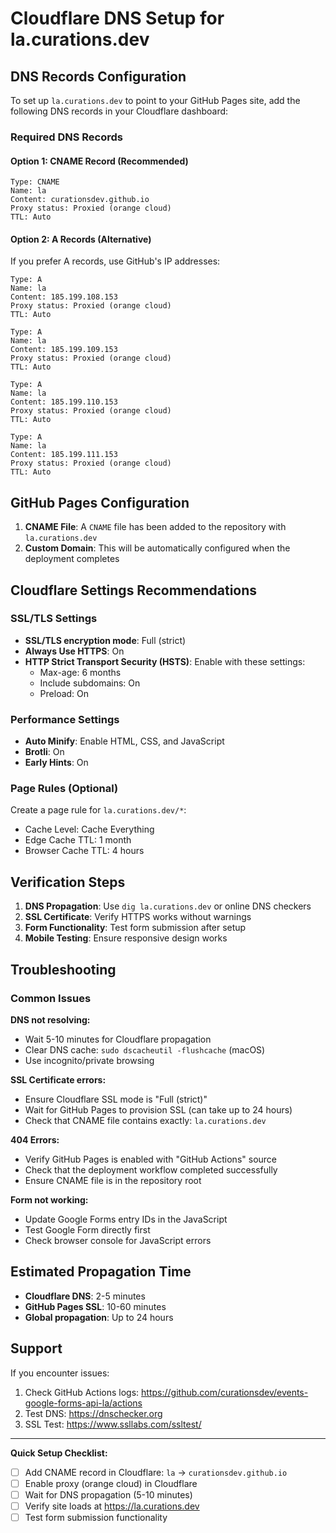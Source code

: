 # Cloudflare DNS Setup for la.curations.dev

## DNS Records Configuration

To set up `la.curations.dev` to point to your GitHub Pages site, add the following DNS records in your Cloudflare dashboard:

### Required DNS Records

#### Option 1: CNAME Record (Recommended)
```
Type: CNAME
Name: la
Content: curationsdev.github.io
Proxy status: Proxied (orange cloud)
TTL: Auto
```

#### Option 2: A Records (Alternative)
If you prefer A records, use GitHub's IP addresses:
```
Type: A
Name: la
Content: 185.199.108.153
Proxy status: Proxied (orange cloud)
TTL: Auto

Type: A
Name: la
Content: 185.199.109.153
Proxy status: Proxied (orange cloud)
TTL: Auto

Type: A
Name: la
Content: 185.199.110.153
Proxy status: Proxied (orange cloud)
TTL: Auto

Type: A
Name: la
Content: 185.199.111.153
Proxy status: Proxied (orange cloud)
TTL: Auto
```

## GitHub Pages Configuration

1. **CNAME File**: A `CNAME` file has been added to the repository with `la.curations.dev`
2. **Custom Domain**: This will be automatically configured when the deployment completes

## Cloudflare Settings Recommendations

### SSL/TLS Settings
- **SSL/TLS encryption mode**: Full (strict)
- **Always Use HTTPS**: On
- **HTTP Strict Transport Security (HSTS)**: Enable with these settings:
  - Max-age: 6 months
  - Include subdomains: On
  - Preload: On

### Performance Settings
- **Auto Minify**: Enable HTML, CSS, and JavaScript
- **Brotli**: On
- **Early Hints**: On

### Page Rules (Optional)
Create a page rule for `la.curations.dev/*`:
- Cache Level: Cache Everything
- Edge Cache TTL: 1 month
- Browser Cache TTL: 4 hours

## Verification Steps

1. **DNS Propagation**: Use `dig la.curations.dev` or online DNS checkers
2. **SSL Certificate**: Verify HTTPS works without warnings
3. **Form Functionality**: Test form submission after setup
4. **Mobile Testing**: Ensure responsive design works

## Troubleshooting

### Common Issues

**DNS not resolving:**
- Wait 5-10 minutes for Cloudflare propagation
- Clear DNS cache: `sudo dscacheutil -flushcache` (macOS)
- Use incognito/private browsing

**SSL Certificate errors:**
- Ensure Cloudflare SSL mode is "Full (strict)"
- Wait for GitHub Pages to provision SSL (can take up to 24 hours)
- Check that CNAME file contains exactly: `la.curations.dev`

**404 Errors:**
- Verify GitHub Pages is enabled with "GitHub Actions" source
- Check that the deployment workflow completed successfully
- Ensure CNAME file is in the repository root

**Form not working:**
- Update Google Forms entry IDs in the JavaScript
- Test Google Form directly first
- Check browser console for JavaScript errors

## Estimated Propagation Time

- **Cloudflare DNS**: 2-5 minutes
- **GitHub Pages SSL**: 10-60 minutes
- **Global propagation**: Up to 24 hours

## Support

If you encounter issues:
1. Check GitHub Actions logs: https://github.com/curationsdev/events-google-forms-api-la/actions
2. Test DNS: https://dnschecker.org
3. SSL Test: https://www.ssllabs.com/ssltest/

---

**Quick Setup Checklist:**
- [ ] Add CNAME record in Cloudflare: `la` → `curationsdev.github.io`
- [ ] Enable proxy (orange cloud) in Cloudflare
- [ ] Wait for DNS propagation (5-10 minutes)
- [ ] Verify site loads at https://la.curations.dev
- [ ] Test form submission functionality